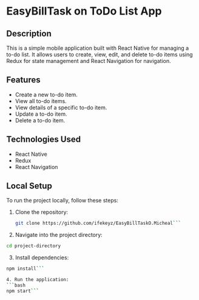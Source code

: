 # EasyBillTask on ToDo List App

## Description
This is a simple mobile application built with React Native for managing a to-do list. It allows users to create, view, edit, and delete to-do items using Redux for state management and React Navigation for navigation.

## Features
- Create a new to-do item.
- View all to-do items.
- View details of a specific to-do item.
- Update a to-do item.
- Delete a to-do item.

## Technologies Used
- React Native
- Redux
- React Navigation

## Local Setup
To run the project locally, follow these steps:

1. Clone the repository:
   ```bash
   git clone https://github.com/ifekeyz/EasyBillTaskO.Micheal```
2. Navigate into the project directory:
```bash
cd project-directory
```

3. Install dependencies:
```bash
npm install```

4. Run the application:
```bash
npm start```
